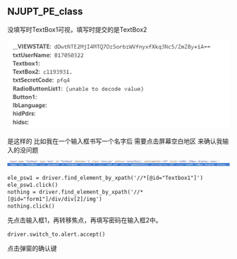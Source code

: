 ## NJUPT_PE_class

没填写时TextBox1可视，填写时提交的是TextBox2

![pic1](https://github.com/Freedomisgood/NJUPT_PE_class/blob/master/readme/pic.jpg)

是这样的  比如我在一个输入框书写一个名字后  需要点击屏幕空白地区  来确认我输入的没问题

![pic1](https://github.com/Freedomisgood/NJUPT_PE_class/blob/master/readme/pic2.jpg)

```
ele_psw1 = driver.find_element_by_xpath('//*[@id="Textbox1"]')
ele_psw1.click()
nothing = driver.find_element_by_xpath('//*[@id="form1"]/div/div[2]/img')
nothing.click()
```

先点击输入框1，再转移焦点，再填写密码在输入框2中。

```
driver.switch_to.alert.accept()
```

点击弹窗的确认键
